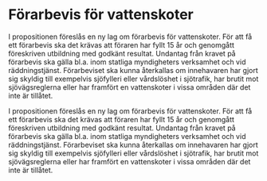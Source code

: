 # Förarbevis för vattenskoter

I propositionen föreslås en ny lag om förarbevis för vattenskoter. För att få ett förarbevis ska det krävas att föraren har fyllt 15 år och genomgått föreskriven utbildning med godkänt resultat. Undantag från kravet på förarbevis ska gälla bl.a. inom statliga myndigheters verksamhet och vid räddningstjänst. Förarbeviset ska kunna återkallas om innehavaren har
gjort sig skyldig till exempelvis sjöfylleri eller vårdslöshet i sjötrafik, har brutit mot sjövägsreglerna eller har framfört en vattenskoter i vissa områden där det inte är tillåtet.

I propositionen föreslås en ny lag om förarbevis för vattenskoter. För att få ett förarbevis ska det krävas att föraren har fyllt 15 år och genomgått föreskriven utbildning med godkänt resultat. Undantag från kravet på förarbevis ska gälla bl.a. inom statliga myndigheters verksamhet och vid räddningstjänst. Förarbeviset ska kunna återkallas om innehavaren har
gjort sig skyldig till exempelvis sjöfylleri eller vårdslöshet i sjötrafik, har brutit mot sjövägsreglerna eller har framfört en vattenskoter i vissa områden där det inte är tillåtet.
